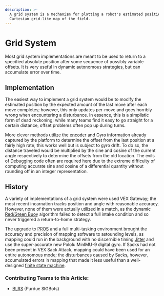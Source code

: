 ```yaml
---
description: >-
  A grid system is a mechanism for plotting a robot's estimated position on a
  Cartesian grid-like map of the field.
---
```


# Grid System

Most grid system implementations are meant to be used to return to a specified absolute position after some sequence of possibly variable offsets. It is very useful in dynamic autonomous strategies, but can accumulate error over time.

## Implementation

The easiest way to implement a grid system would be to modify the estimated position by the expected amount of the last move after each move completes; however, this only updates per-move and goes horribly wrong when encountering a disturbance. In essence, this is a simplistic form of dead reckoning; while many teams find it easy to go straight for a certain distance, offset problems often pop up during turns.

More clever methods utilize the [encoder](../../electronics/vex/vex-sensors/encoder.md) and [Gyro](../../electronics/vex/vex-sensors/gyroscope.md) information already captured by the platform to determine the offset from the last position at a fairly high rate; this works well but is subject to gyro drift. To do so, the distance traveled would be multiplied by the sine and cosine of the current angle respectively to determine the offsets from the old location. The evils of [Debugging](../general/debugging.md) code often are required here due to the extreme difficulty of computing accurate sine and cosine of a differential quantity without rounding off in an integer representation.

## History

A variety of implementations of a grid system were used VEX Gateway; the most recent incarnation tracks position and angle with reasonable accuracy. However, none of them were actually utilized in a match, as the dynamic [Red/Green Buoy](../object-recognition/red-green-buoy.md) algorithm failed to detect a full intake condition and so never triggered a return-to-home strategy.

The upgrade to [PROS](../vex-programming-software/pros/) and a full multi-tasking environment brought the accuracy and precision of mapping software to astounding levels, as mapping could run in the background with no discernible timing [Jitter](../../electronics/general/jitter.md) and use the super-accurate new Pololu MinIMU-9 digital gyro. If Sacks had not been present in VEX Sack Attack, mapping could have been used for an entire autonomous mode; the disturbances caused by Sacks, however, accumulated errors in mapping that made it less useful than a well-designed [finite state machine](../general/finite-state-machine.md).

### Contributing Teams to this Article:

* [BLRS](https://purduesigbots.com/) \(Purdue SIGBots\)

